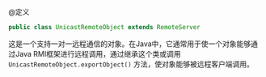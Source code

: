 @定义

```java
public class UnicastRemoteObject extends RemoteServer
```

这是一个支持一对一远程通信的对象。在Java中，它通常用于使一个对象能够通过Java RMI框架进行远程调用，通过继承这个类或调用 `UnicastRemoteObject.exportObject()` 方法，使对象能够被远程客户端调用。

